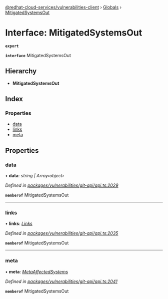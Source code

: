 [@redhat-cloud-services/vulnerabilities-client](../README.md) › [Globals](../globals.md) › [MitigatedSystemsOut](mitigatedsystemsout.md)

# Interface: MitigatedSystemsOut

**`export`** 

**`interface`** MitigatedSystemsOut

## Hierarchy

* **MitigatedSystemsOut**

## Index

### Properties

* [data](mitigatedsystemsout.md#data)
* [links](mitigatedsystemsout.md#links)
* [meta](mitigatedsystemsout.md#meta)

## Properties

###  data

• **data**: *string | Array‹object›*

*Defined in [packages/vulnerabilities/git-api/api.ts:2029](https://github.com/RedHatInsights/javascript-clients/blob/master/packages/vulnerabilities/git-api/api.ts#L2029)*

**`memberof`** MitigatedSystemsOut

___

###  links

• **links**: *[Links](links.md)*

*Defined in [packages/vulnerabilities/git-api/api.ts:2035](https://github.com/RedHatInsights/javascript-clients/blob/master/packages/vulnerabilities/git-api/api.ts#L2035)*

**`memberof`** MitigatedSystemsOut

___

###  meta

• **meta**: *[MetaAffectedSystems](metaaffectedsystems.md)*

*Defined in [packages/vulnerabilities/git-api/api.ts:2041](https://github.com/RedHatInsights/javascript-clients/blob/master/packages/vulnerabilities/git-api/api.ts#L2041)*

**`memberof`** MitigatedSystemsOut
